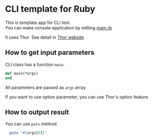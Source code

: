 # CLI template for Ruby

This is template app for CLI test.  
You can make console application by editing [main.rb](main.rb)

It uses Thor. See detail in [Thor website](http://whatisthor.com/)

## How to get input parameters
CLI class has a function `main`.

``` ruby
def main(*args) 
end
```

All parameters are passed as `args` array

If you want to use option parameter, you can use Thor's option feature.

## How to output result
You can use `puts` method

``` ruby
  puts "#{args[0]}"
```